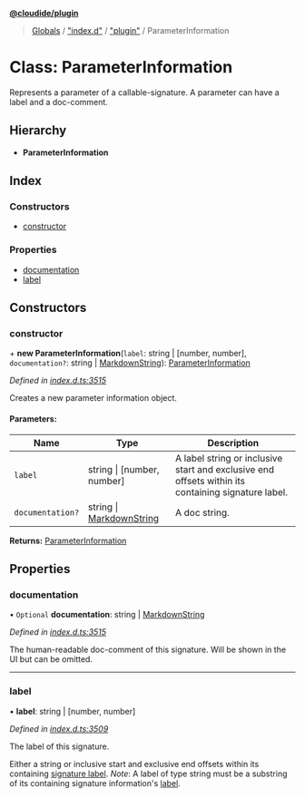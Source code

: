 **[@cloudide/plugin](../README.md)**

> [Globals](../README.md) / ["index.d"](../modules/_index_d_.md) / ["plugin"](../modules/_index_d_._plugin_.md) / ParameterInformation

# Class: ParameterInformation

Represents a parameter of a callable-signature. A parameter can
have a label and a doc-comment.

## Hierarchy

* **ParameterInformation**

## Index

### Constructors

* [constructor](_index_d_._plugin_.parameterinformation.md#constructor)

### Properties

* [documentation](_index_d_._plugin_.parameterinformation.md#documentation)
* [label](_index_d_._plugin_.parameterinformation.md#label)

## Constructors

### constructor

\+ **new ParameterInformation**(`label`: string \| [number, number], `documentation?`: string \| [MarkdownString](_index_d_._plugin_.markdownstring.md)): [ParameterInformation](_index_d_._plugin_.parameterinformation.md)

*Defined in [index.d.ts:3515](https://github.com/huaweicloud/cloudide-plugin-api/blob/1ab5ef8/index.d.ts#L3515)*

Creates a new parameter information object.

#### Parameters:

Name | Type | Description |
------ | ------ | ------ |
`label` | string \| [number, number] | A label string or inclusive start and exclusive end offsets within its containing signature label. |
`documentation?` | string \| [MarkdownString](_index_d_._plugin_.markdownstring.md) | A doc string.  |

**Returns:** [ParameterInformation](_index_d_._plugin_.parameterinformation.md)

## Properties

### documentation

• `Optional` **documentation**: string \| [MarkdownString](_index_d_._plugin_.markdownstring.md)

*Defined in [index.d.ts:3515](https://github.com/huaweicloud/cloudide-plugin-api/blob/1ab5ef8/index.d.ts#L3515)*

The human-readable doc-comment of this signature. Will be shown
in the UI but can be omitted.

___

### label

•  **label**: string \| [number, number]

*Defined in [index.d.ts:3509](https://github.com/huaweicloud/cloudide-plugin-api/blob/1ab5ef8/index.d.ts#L3509)*

The label of this signature.

Either a string or inclusive start and exclusive end offsets within its containing
[signature label](#SignatureInformation.label). *Note*: A label of type string must be
a substring of its containing signature information's [label](#SignatureInformation.label).
